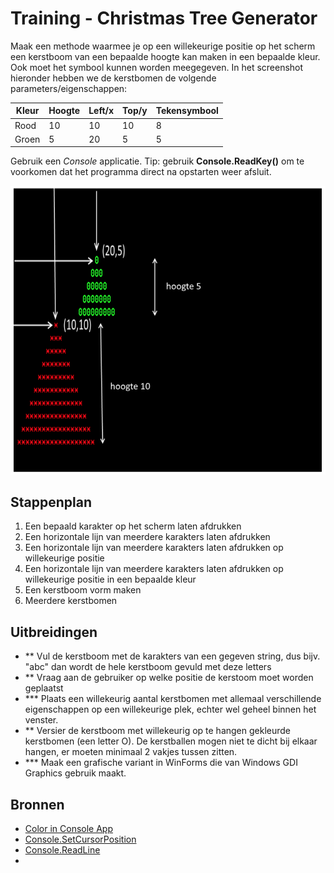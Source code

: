 # Training - Christmas Tree Generator

Maak een methode waarmee je op een willekeurige positie op het scherm een kerstboom van een bepaalde hoogte kan maken in een bepaalde kleur. Ook moet het symbool kunnen worden meegegeven. In het screenshot hieronder hebben we de kerstbomen de volgende parameters/eigenschappen:

| Kleur | Hoogte | Left/x | Top/y | Tekensymbool |
|-------|---------|-------|--------|----------------|
| Rood | 10 | 10 | 10 | 8 |
| Groen | 5 | 20 | 5| 5 |

Gebruik een _Console_ applicatie.
Tip: gebruik **Console.ReadKey()** om te voorkomen dat het programma direct na opstarten weer afsluit.

![Chistmas tree](figures/christmas-tree.png)

## Stappenplan
1. Een bepaald karakter op het scherm laten afdrukken
2. Een horizontale lijn van meerdere karakters laten afdrukken
3. Een horizontale lijn van meerdere karakters laten afdrukken op willekeurige positie
4. Een horizontale lijn van meerdere karakters laten afdrukken op willekeurige positie in een bepaalde kleur
5. Een kerstboom vorm maken
6. Meerdere kerstbomen

## Uitbreidingen
- ** Vul de kerstboom met de karakters van een gegeven string, dus bijv. "abc" dan wordt de hele kerstboom gevuld met deze letters
- ** Vraag aan de gebruiker op welke positie de kerstoom moet worden geplaatst
- *** Plaats een willekeurig aantal kerstbomen met allemaal verschillende eigenschappen op een willekeurige plek, echter wel geheel binnen het venster.
- ** Versier de kerstboom met willekeurig op te hangen gekleurde kerstbomen (een letter O). De kerstballen mogen niet te dicht bij elkaar hangen, er moeten minimaal 2 vakjes tussen zitten.
- *** Maak een grafische variant in WinForms die van Windows GDI Graphics gebruik maakt.

## Bronnen
- [Color in Console App](https://www.dotnetperls.com/console-color)
- [Console.SetCursorPosition](https://docs.microsoft.com/en-us/dotnet/api/system.console.setcursorposition?view=net-5.0)
- [Console.ReadLine](https://docs.microsoft.com/en-us/dotnet/api/system.console.readline?view=net-5.0)
- 